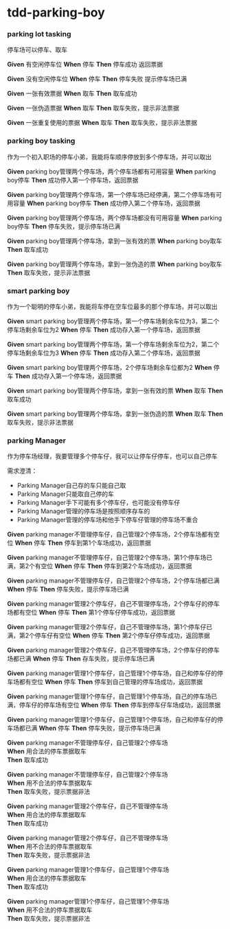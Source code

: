 # tdd-parking-boy

### parking lot tasking
停车场可以停车、取车

**Given** 有空闲停车位 **When** 停车  **Then** 停车成功 返回票据

**Given** 没有空闲停车位 **When** 停车  **Then** 停车失败 提示停车场已满

**Given** 一张有效票据 **When** 取车 **Then** 取车成功

**Given** 一张伪造票据 **When** 取车 **Then** 取车失败，提示非法票据

**Given** 一张重复使用的票据 **When** 取车 **Then** 取车失败，提示非法票据

### parking boy tasking
作为一个初入职场的停车小弟，我能将车顺序停放到多个停车场，并可以取出

**Given** parking boy管理两个停车场，两个停车场都有可用容量 
**When** parking boy停车
**Then** 成功停入第一个停车场，返回票据

**Given** parking boy管理两个停车场，第一个停车场已经停满，第二个停车场有可用容量
**When** parking boy停车
**Then** 成功停入第二个停车场，返回票据

**Given** parking boy管理两个停车场，两个停车场都没有可用容量
**When** parking boy停车
**Then** 停车失败，提示停车场已满

**Given** parking boy管理两个停车场，拿到一张有效的票
**When** parking boy取车
**Then** 取车成功

**Given** parking boy管理两个停车场，拿到一张伪造的票
**When** parking boy取车
**Then** 取车失败，提示非法票据

### smart parking boy
作为一个聪明的停车小弟，我能将车停在空车位最多的那个停车场，并可以取出

**Given** smart parking boy管理两个停车场，第一个停车场剩余车位为3，第二个停车场剩余车位为2
**When** 停车
**Then** 成功存入第一个停车场，返回票据

**Given** smart parking boy管理两个停车场，第一个停车场剩余车位为2，第二个停车场剩余车位为3
**When** 停车
**Then** 成功存入第二个停车场，返回票据

**Given** smart parking boy管理两个停车场，2个停车场剩余车位都为2
**When** 停车
**Then** 成功存入第一个停车场，返回票据

**Given** smart parking boy管理两个停车场，拿到一张有效的票
**When** 取车
**Then** 取车成功

**Given** smart parking boy管理两个停车场，拿到一张伪造的票
**When** 取车
**Then** 取车失败，提示非法票据

### parking Manager
作为停车场经理，我要管理多个停车仔，我可以让停车仔停车，也可以自己停车

需求澄清：
 - Parking Manager自己存的车只能自己取
 - Parking Manager只能取自己停的车
 - Parking Manager手下可能有多个停车仔，也可能没有停车仔
 - Parking Manager管理的停车场是按照顺序存车的
 - Parking Manager管理的停车场和他手下停车仔管理的停车场不重合

**Given** parking manager不管理停车仔，自己管理2个停车场，2个停车场都有空位
**When** 停车
**Then** 停车到第1个车场成功，返回票据

**Given** parking manager不管理停车仔，自己管理2个停车场，第1个停车场已满，第2个有空位
**When** 停车
**Then** 停车到第2个车场成功，返回票据

**Given** parking manager不管理停车仔，自己管理2个停车场，2个停车场都已满
**When** 停车
**Then** 停车失败，提示停车场已满

**Given** parking manager管理2个停车仔，自己不管理停车场，2个停车仔的停车场都有空位
**When** 停车
**Then** 第1个停车仔停车成功，返回票据

**Given** parking manager管理2个停车仔，自己不管理停车场，第1个停车仔已满，第2个停车仔有空位
**When** 停车
**Then** 第2个停车仔停车成功，返回票据

**Given** parking manager管理2个停车仔，自己不管理停车场，2个停车仔的停车场都已满
**When** 停车
**Then** 存车失败，提示停车场已满

**Given** parking manager管理1个停车仔，自己管理1个停车场，自己和停车仔的停车场都有空位
**When** 停车
**Then** 停车到自己管理的停车场成功，返回票据

**Given** parking manager管理1个停车仔，自己管理1个停车场，自己的停车场已满，停车仔的停车场有空位
**When** 停车
**Then** 停车到停车仔车场成功，返回票据

**Given** parking manager管理1个停车仔，自己管理1个停车场，自己和停车仔的停车场都已满
**When** 停车
**Then** 停车失败，提示停车场已满

**Given** parking manager不管理停车仔，自己管理2个停车场  
**When** 用合法的停车票据取车  
**Then** 取车成功

**Given** parking manager不管理停车仔，自己管理2个停车场  
**When** 用不合法的停车票据取车  
**Then** 取车失败，提示票据非法

**Given** parking manager管理2个停车仔，自己不管理停车场  
**When** 用合法的停车票据取车  
**Then** 取车成功

**Given** parking manager管理2个停车仔，自己不管理停车场  
**When** 用不合法的停车票据取车  
**Then** 取车失败，提示票据非法

**Given** parking manager管理1个停车仔，自己管理1个停车场  
**When** 用合法的停车票据取车  
**Then** 取车成功

**Given** parking manager管理1个停车仔，自己管理1个停车场  
**When** 用不合法的停车票据取车  
**Then** 取车失败，提示票据非法
